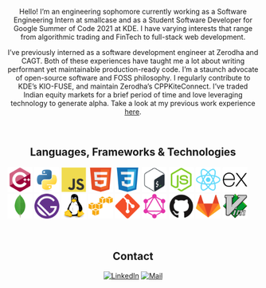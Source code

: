 <!-- <p align="center">
  <img src="./banner.gif" alt="Bhumit Attarde">
</p>

<br/> -->

<p align="center">
Hello! I’m an engineering sophomore currently working as a Software Engineering Intern at smallcase and as a Student Software Developer for Google Summer of Code 2021 at KDE. I have varying interests that range from algorithmic trading and FinTech to full-stack web development.
</p>

<p align="center">
I’ve previously interned as a software development engineer at Zerodha and CAGT. Both of these experiences have taught me a lot about writing performant yet maintainable production-ready code. I’m a staunch advocate of open-source software and FOSS philosophy. I regularly contribute to KDE’s KIO-FUSE, and maintain Zerodha’s CPPKiteConnect. I’ve traded Indian equity markets for a brief period of time and love leveraging technology to generate alpha. Take a look at my previous work experience <a href="https://www.bhumit.net/#Experience">here</a>.
</p>
  
<br/>

<h2 align="center">Languages, Frameworks & Technologies</h2>

<p>
<!-- Languages -->
<img src="https://raw.githubusercontent.com/devicons/devicon/master/icons/cplusplus/cplusplus-original.svg" alt="C++" width="50" height="50">
<img src="https://raw.githubusercontent.com/devicons/devicon/master/icons/python/python-original.svg" alt="Python" width="50" height="50">
<img src="https://github.com/devicons/devicon/raw/master/icons/javascript/javascript-original.svg" alt="JavaScript" width="50" height="50">
<img src="https://github.com/devicons/devicon/raw/master/icons/html5/html5-original.svg" alt="HTML" width="50" height="50">
<img src="https://github.com/devicons/devicon/raw/master/icons/css3/css3-original.svg" alt="CSS" width="50" height="50">
<img src="https://github.com/devicons/devicon/raw/master/icons/bash/bash-original.svg" alt="Bash" width="50" height="50">

<!-- Frameworks -->
<img src="https://github.com/devicons/devicon/raw/master/icons/nodejs/nodejs-original.svg" alt="NodeJS" width="50" height="50">
<img src="https://github.com/devicons/devicon/raw/master/icons/react/react-original.svg" alt="React" width="50" height="50">
<img src="https://github.com/devicons/devicon/raw/master/icons/express/express-original.svg" alt="Express" width="50" height="50">
<img src="https://github.com/devicons/devicon/raw/master/icons/mongodb/mongodb-original.svg" alt="MongoDB" width="50" height="50">
<img src="https://github.com/devicons/devicon/raw/master/icons/gatsby/gatsby-original.svg" alt="GatsbyJS" width="50" height="50">

<!-- Technologies -->
<img src="https://raw.githubusercontent.com/devicons/devicon/master/icons/linux/linux-original.svg" alt="Linux" width="50" height="50">
<img src="https://github.com/devicons/devicon/raw/master/icons/amazonwebservices/amazonwebservices-original.svg" alt="AWS" width="50" height="50">
<img src="https://github.com/devicons/devicon/raw/master/icons/git/git-original.svg" alt="Git" width="50" height="50">
<img src="https://github.com/devicons/devicon/raw/master/icons/graphql/graphql-plain.svg" alt="GraphQL" width="50" height="50">
<img src="https://github.com/devicons/devicon/raw/master/icons/github/github-original.svg" alt="GitHub" width="50" height="50">
<img src="https://github.com/devicons/devicon/raw/master/icons/gitlab/gitlab-original.svg" alt="GitLab" width="50" height="50">
<img src="https://github.com/devicons/devicon/raw/master/icons/vim/vim-original.svg" alt="Vim" width="50" height="50">
</p>

<br/>

<h2 align="center">Contact</h2>

<p align="center">
  <a href="https://www.linkedin.com/in/bhumitattarde/"><img src="https://img.shields.io/badge/LinkedIn-0077B5?style=for-the-badge&logo=linkedin&logoColor=white" alt="LinkedIn"></a>
  <a href="mailto:bhumitattarde2@gmail.com"><img src="https://img.shields.io/badge/Gmail-D14836?style=for-the-badge&logo=gmail&logoColor=white" alt="Mail"></a>
</p>
